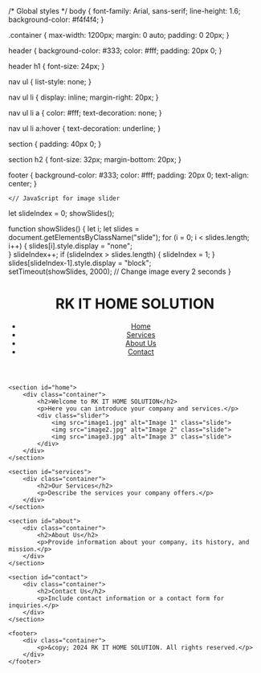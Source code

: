 <!DOCTYPE html>
<html lang="en">
<head>
    <meta charset="UTF-8">
    <meta name="viewport" content="width=device-width, initial-scale=1.0">
    <title>RK IT HOME SOLUTION</title>
    </* Reset default browser styles */
* {
    margin: 0;
    padding: 0;
    box-sizing: border-box;
}

/* Global styles */
body {
    font-family: Arial, sans-serif;
    line-height: 1.6;
    background-color: #f4f4f4;
}

.container {
    max-width: 1200px;
    margin: 0 auto;
    padding: 0 20px;
}

header {
    background-color: #333;
    color: #fff;
    padding: 20px 0;
}

header h1 {
    font-size: 24px;
}

nav ul {
    list-style: none;
}

nav ul li {
    display: inline;
    margin-right: 20px;
}

nav ul li a {
    color: #fff;
    text-decoration: none;
}

nav ul li a:hover {
    text-decoration: underline;
}

section {
    padding: 40px 0;
}

section h2 {
    font-size: 32px;
    margin-bottom: 20px;
}

footer {
    background-color: #333;
    color: #fff;
    padding: 20px 0;
    text-align: center;
}
> <!-- Link to your CSS file -->
    <// JavaScript for image slider
let slideIndex = 0;
showSlides();

function showSlides() {
    let i;
    let slides = document.getElementsByClassName("slide");
    for (i = 0; i < slides.length; i++) {
        slides[i].style.display = "none";  
    }
    slideIndex++;
    if (slideIndex > slides.length) {
        slideIndex = 1;
    }    
    slides[slideIndex-1].style.display = "block";  
    setTimeout(showSlides, 2000); // Change image every 2 seconds
}
> <!-- Link to your JavaScript file -->
</head>
<body>
    <header>
        <div class="container">
            <h1>RK IT HOME SOLUTION</h1>
            <nav>
                <ul>
                    <li><a href="#home">Home</a></li>
                    <li><a href="#services">Services</a></li>
                    <li><a href="#about">About Us</a></li>
                    <li><a href="#contact">Contact</a></li>
                </ul>
            </nav>
        </div>
    </header>

    <section id="home">
        <div class="container">
            <h2>Welcome to RK IT HOME SOLUTION</h2>
            <p>Here you can introduce your company and services.</p>
            <div class="slider">
                <img src="image1.jpg" alt="Image 1" class="slide">
                <img src="image2.jpg" alt="Image 2" class="slide">
                <img src="image3.jpg" alt="Image 3" class="slide">
            </div>
        </div>
    </section>

    <section id="services">
        <div class="container">
            <h2>Our Services</h2>
            <p>Describe the services your company offers.</p>
        </div>
    </section>

    <section id="about">
        <div class="container">
            <h2>About Us</h2>
            <p>Provide information about your company, its history, and mission.</p>
        </div>
    </section>

    <section id="contact">
        <div class="container">
            <h2>Contact Us</h2>
            <p>Include contact information or a contact form for inquiries.</p>
        </div>
    </section>

    <footer>
        <div class="container">
            <p>&copy; 2024 RK IT HOME SOLUTION. All rights reserved.</p>
        </div>
    </footer>
</body>
</html>
